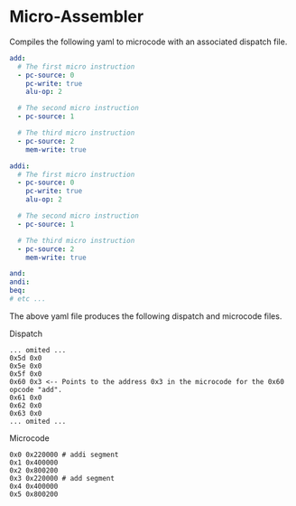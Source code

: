# Micro-Assembler

Compiles the following yaml to microcode with an associated dispatch file.

```yaml
add:
  # The first micro instruction
  - pc-source: 0
    pc-write: true
    alu-op: 2

  # The second micro instruction
  - pc-source: 1

  # The third micro instruction
  - pc-source: 2
    mem-write: true

addi:
  # The first micro instruction
  - pc-source: 0
    pc-write: true
    alu-op: 2

  # The second micro instruction
  - pc-source: 1

  # The third micro instruction
  - pc-source: 2
    mem-write: true

and:
andi:
beq:
# etc ...
```

The above yaml file produces the following dispatch and microcode files.

Dispatch

```hex
... omited ...
0x5d 0x0
0x5e 0x0
0x5f 0x0
0x60 0x3 <-- Points to the address 0x3 in the microcode for the 0x60 opcode "add".
0x61 0x0
0x62 0x0
0x63 0x0
... omited ...
```

Microcode

```hex
0x0 0x220000 # addi segment
0x1 0x400000
0x2 0x800200
0x3 0x220000 # add segment
0x4 0x400000
0x5 0x800200
```
